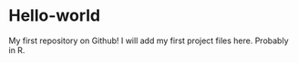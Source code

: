 # Hello-world
My first repository on Github!
I will add my first project files here. Probably in R. 
